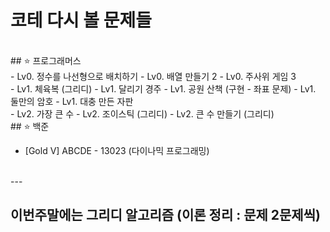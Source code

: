 # 코테 다시 볼 문제들
<br> 
## ⭐️ 프로그래머스
<br> 
- Lv0. 정수를 나선형으로 배치하기
- Lv0. 배열 만들기 2
- Lv0. 주사위 게임 3
  <br> 
- Lv1. 체육복 (그리디)
- Lv1. 달리기 경주
- Lv1. 공원 산책 (구현 - 좌표 문제)
- Lv1. 둘만의 암호
- Lv1. 대충 만든 자판
  <br> 
- Lv2. 가장 큰 수
- Lv2. 조이스틱 (그리디)
- Lv2. 큰 수 만들기 (그리디)
<br> 
## ⭐️ 백준

- [Gold V] ABCDE - 13023 (다이나믹 프로그래밍)
<br> 
---

## 이번주말에는 그리디 알고리즘 (이론 정리 : 문제 2문제씩)
